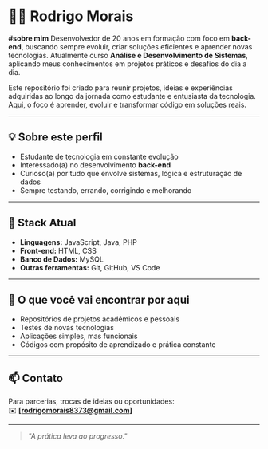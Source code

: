 # 👨‍💻 Rodrigo Morais

**#sobre mim**
Desenvolvedor de 20 anos em formação com foco em **back-end**, buscando sempre evoluir, criar soluções eficientes e aprender novas tecnologias. Atualmente curso **Análise e Desenvolvimento de Sistemas**, aplicando meus conhecimentos em projetos práticos e desafios do dia a dia.


Este repositório foi criado para reunir projetos, ideias e experiências adquiridas ao longo da jornada como estudante e entusiasta da tecnologia. Aqui, o foco é aprender, evoluir e transformar código em soluções reais.

---

## 💡 Sobre este perfil

- Estudante de tecnologia em constante evolução
- Interessado(a) no desenvolvimento **back-end**
- Curioso(a) por tudo que envolve sistemas, lógica e estruturação de dados
- Sempre testando, errando, corrigindo e melhorando

---

## 🧰 Stack Atual

- **Linguagens:** JavaScript, Java, PHP
- **Front-end:** HTML, CSS
- **Banco de Dados:** MySQL
- **Outras ferramentas:** Git, GitHub, VS Code

---

## 📎 O que você vai encontrar por aqui

- Repositórios de projetos acadêmicos e pessoais
- Testes de novas tecnologias
- Aplicações simples, mas funcionais
- Códigos com propósito de aprendizado e prática constante

---

## 📫 Contato

Para parcerias, trocas de ideias ou oportunidades:  
✉️ **[rodrigomorais8373@gmail.com]**

---

> _"A prática leva ao progresso."_  
